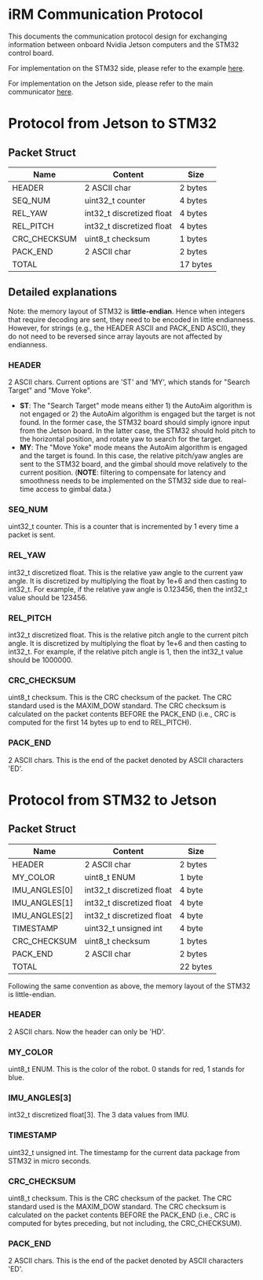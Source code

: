 # iRM Communication Protocol

This documents the communication protocol design for exchanging information between
onboard Nvidia Jetson computers and the STM32 control board.

For implementation on the STM32 side, please refer to the example [here](https://github.com/illini-robomaster/iRM_Embedded_2023/tree/main/examples/minipc).

For implementation on the Jetson side, please refer to the main communicator [here](../Communication/communicator.py).

# Protocol from Jetson to STM32

## Packet Struct

| Name         | Content                   | Size     |
|--------------|---------------------------|----------|
| HEADER       | 2 ASCII char              | 2 bytes  |
| SEQ_NUM      | uint32_t counter          | 4 bytes  |
| REL_YAW      | int32_t discretized float | 4 bytes  |
| REL_PITCH    | int32_t discretized float | 4 bytes  |
| CRC_CHECKSUM | uint8_t checksum          | 1 bytes  |
| PACK_END     | 2 ASCII char              | 2 bytes  |
| TOTAL        |                           | 17 bytes |

## Detailed explanations

Note: the memory layout of STM32 is **little-endian**. Hence when integers that require
decoding are sent, they need to be encoded in little endianness. However, for strings
(e.g., the HEADER ASCII and PACK_END ASCII), they do not need to be reversed since array
layouts are not affected by endianness.

### HEADER

2 ASCII chars. Current options are 'ST' and 'MY', which stands for "Search Target"
and "Move Yoke".

- **ST**: The "Search Target" mode means either 1) the AutoAim algorithm is not engaged
    or 2) the AutoAim algorithm is engaged but the target is not found. In the former case, the
    STM32 board should simply ignore input from the Jetson board. In the latter case, the STM32
    should hold pitch to the horizontal position, and rotate yaw to search for the target.
- **MY**: The "Move Yoke" mode means the AutoAim algorithm is engaged and the target is found.
    In this case, the relative pitch/yaw angles are sent to the STM32 board, and the gimbal
    should move relatively to the current position. (**NOTE**: filtering to compensate for
    latency and smoothness needs to be implemented on the STM32 side due to real-time access
    to gimbal data.)

### SEQ_NUM

uint32_t counter. This is a counter that is incremented by 1 every time a packet is sent.

### REL_YAW

int32_t discretized float. This is the relative yaw angle to the current yaw angle. It is
discretized by multiplying the float by 1e+6 and then casting to int32_t. For example, if the
relative yaw angle is 0.123456, then the int32_t value should be 123456.

### REL_PITCH

int32_t discretized float. This is the relative pitch angle to the current pitch angle.
It is discretized by multiplying the float by 1e+6 and then casting to int32_t. For example, if
the relative pitch angle is 1, then the int32_t value should be 1000000.

### CRC_CHECKSUM

uint8_t checksum. This is the CRC checksum of the packet. The CRC standard used
is the MAXIM_DOW standard. The CRC checksum is calculated on the packet contents BEFORE the
PACK_END (i.e., CRC is computed for the first 14 bytes up to end to REL_PITCH).

### PACK_END

2 ASCII chars. This is the end of the packet denoted by ASCII characters 'ED'.

# Protocol from STM32 to Jetson

## Packet Struct

| Name          | Content                   | Size     |
|---------------|---------------------------|----------|
| HEADER        | 2 ASCII char              | 2 bytes  |
| MY_COLOR      | uint8_t ENUM              | 1 byte   |
| IMU_ANGLES[0] | int32_t discretized float | 4 byte   |
| IMU_ANGLES[1] | int32_t discretized float | 4 byte   |
| IMU_ANGLES[2] | int32_t discretized float | 4 byte   |
| TIMESTAMP     | uint32_t unsigned int     | 4 byte   |
| CRC_CHECKSUM  | uint8_t checksum          | 1 bytes  |
| PACK_END      | 2 ASCII char              | 2 bytes  |
| TOTAL         |                           | 22 bytes |

Following the same convention as above, the memory layout of the STM32 is little-endian.

### HEADER

2 ASCII chars. Now the header can only be 'HD'.

### MY_COLOR

uint8_t ENUM. This is the color of the robot. 0 stands for red, 1 stands for blue.

### IMU_ANGLES[3]

int32_t discretized float[3]. The 3 data values from IMU.

### TIMESTAMP

uint32_t unsigned int. The timestamp for the current data package from STM32 in micro seconds.

### CRC_CHECKSUM

uint8_t checksum. This is the CRC checksum of the packet. The CRC standard used
is the MAXIM_DOW standard. The CRC checksum is calculated on the packet contents BEFORE the
PACK_END (i.e., CRC is computed for bytes preceding, but not including, the CRC_CHECKSUM).

### PACK_END

2 ASCII chars. This is the end of the packet denoted by ASCII characters 'ED'.
